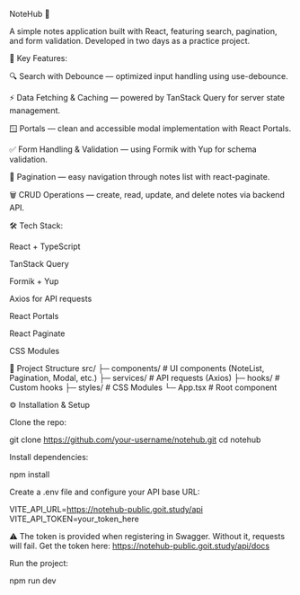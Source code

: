 NoteHub 📝

A simple notes application built with React, featuring search, pagination, and form validation.
Developed in two days as a practice project.

🚀 Key Features:

🔍 Search with Debounce — optimized input handling using use-debounce.

⚡ Data Fetching & Caching — powered by TanStack Query for server state management.

🪟 Portals — clean and accessible modal implementation with React Portals.

✅ Form Handling & Validation — using Formik with Yup for schema validation.

📄 Pagination — easy navigation through notes list with react-paginate.

🗑️ CRUD Operations — create, read, update, and delete notes via backend API.

🛠️ Tech Stack:

React + TypeScript

TanStack Query

Formik + Yup

Axios for API requests

React Portals

React Paginate

CSS Modules

📂 Project Structure
src/
 ├─ components/    # UI components (NoteList, Pagination, Modal, etc.)
 ├─ services/      # API requests (Axios)
 ├─ hooks/         # Custom hooks
 ├─ styles/        # CSS Modules
 └─ App.tsx        # Root component

⚙️ Installation & Setup

Clone the repo:

git clone https://github.com/your-username/notehub.git
cd notehub


Install dependencies:

npm install


Create a .env file and configure your API base URL:

VITE_API_URL=https://notehub-public.goit.study/api
VITE_API_TOKEN=your_token_here

⚠️ The token is provided when registering in Swagger. Without it, requests will fail.
Get the token here: https://notehub-public.goit.study/api/docs

Run the project:

npm run dev
